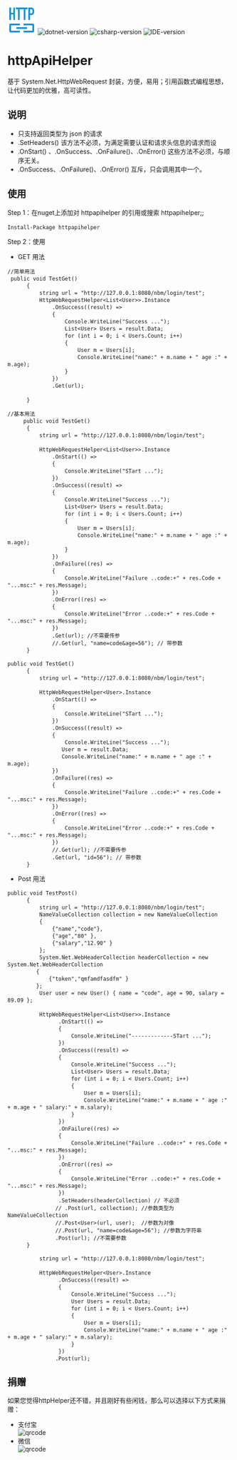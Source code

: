 ![logo](https://raw.githubusercontent.com/crazywolfcode/httpHelper/master/logo.png)
![dotnet-version](https://img.shields.io/badge/.net-%3E%3D4.0-blue.svg) 
![csharp-version](https://img.shields.io/badge/C%23-7.3-blue.svg) 
![IDE-version](https://img.shields.io/badge/IDE-vs2019-blue.svg)
# httpApiHelper
基于 System.Net.HttpWebRequest 封装，方便，易用；引用函数式编程思想，让代码更加的优雅，高可读性。

## 说明
  * 只支持返回类型为 json 的请求
  * .SetHeaders() 该方法不必须，为满足需要认证和请求头信息的请求而设
  * .OnStart() 、.OnSuccess、.OnFailure()、.OnError() 这些方法不必须，与顺序无关。
  * .OnSuccess、.OnFailure()、.OnError() 互斥，只会调用其中一个。
  
## 使用

Step 1：在nuget上添加对 httpapihelper 的引用或搜索 httpapihelper;; 

```Install-Package httpapihelper```

Step 2：使用
  * GET 用法
  ```
  //简单用法
   public void TestGet()
        {
            string url = "http://127.0.0.1:8080/nbm/login/test";
            HttpWebRequestHelper<List<User>>.Instance              
                .OnSuccess((result) =>
                {
                    Console.WriteLine("Success ...");
                    List<User> Users = result.Data;
                    for (int i = 0; i < Users.Count; i++)
                    {
                        User m = Users[i];
                        Console.WriteLine("name:" + m.name + " age :" + m.age);
                    }
                })
                .Get(url); 
              
        }
  ```
  
  ```
  //基本用法
       public void TestGet()
        {
            string url = "http://127.0.0.1:8080/nbm/login/test";

            HttpWebRequestHelper<List<User>>.Instance
                .OnStart(() =>
                {
                    Console.WriteLine("STart ...");
                })
                .OnSuccess((result) =>
                {
                    Console.WriteLine("Success ...");
                    List<User> Users = result.Data;
                    for (int i = 0; i < Users.Count; i++)
                    {
                        User m = Users[i];
                        Console.WriteLine("name:" + m.name + " age :" + m.age);
                    }
                })
                .OnFailure((res) =>
                {
                    Console.WriteLine("Failure ..code:+" + res.Code + "...msc:" + res.Message);
                })
                .OnError((res) =>
                {
                    Console.WriteLine("Error ..code:+" + res.Code + "...msc:" + res.Message);
                })
                .Get(url); //不需要传参
                //.Get(url, "name=code&age=56"); // 带参数
        }
  ```
  
  ```
  public void TestGet()
        {
            string url = "http://127.0.0.1:8080/nbm/login/test";

            HttpWebRequestHelper<User>.Instance
                .OnStart(() =>
                {
                    Console.WriteLine("STart ...");
                })
                .OnSuccess((result) =>
                {
                    Console.WriteLine("Success ...");
                   User m = result.Data;                   
                   Console.WriteLine("name:" + m.name + " age :" + m.age);                    
                })
                .OnFailure((res) =>
                {
                    Console.WriteLine("Failure ..code:+" + res.Code + "...msc:" + res.Message);
                })
                .OnError((res) =>
                {
                    Console.WriteLine("Error ..code:+" + res.Code + "...msc:" + res.Message);
                })
                //.Get(url); //不需要传参
                .Get(url, "id=56"); // 带参数
        }
  ```
  
  * Post 用法
  
  ```
  public void TestPost()
        {
            string url = "http://127.0.0.1:8080/nbm/login/test";
            NameValueCollection collection = new NameValueCollection
            {
                {"name","code"},
                {"age","80" },
                {"salary","12.90" }
            };
            System.Net.WebHeaderCollection headerCollection = new System.Net.WebHeaderCollection
           {
               {"token","qmfamdfasdfm" }
           };
            User user = new User() { name = "code", age = 90, salary = 89.09 };

            HttpWebRequestHelper<List<User>>.Instance
                  .OnStart(() =>
                  {
                      Console.WriteLine("-------------STart ...");
                  })
                  .OnSuccess((result) =>
                  {
                      Console.WriteLine("Success ...");
                      List<User> Users = result.Data;
                      for (int i = 0; i < Users.Count; i++)
                      {
                          User m = Users[i];
                          Console.WriteLine("name:" + m.name + " age :" + m.age + " salary:" + m.salary);
                      }
                  })
                  .OnFailure((res) =>
                  {
                      Console.WriteLine("Failure ..code:+" + res.Code + "...msc:" + res.Message);
                  })
                  .OnError((res) =>
                  {
                      Console.WriteLine("Error ..code:+" + res.Code + "...msc:" + res.Message);
                  })
                  .SetHeaders(headerCollection) // 不必须
                 // .Post(url, collection); //参数类型为 NameValueCollection
                 //.Post<User>(url, user);  //参数为对像 
                 //.Post(url, "name=code&age=56"); //参数为字符串
                 .Post(url); //不需要参数
        }
  ```
  ```
            string url = "http://127.0.0.1:8080/nbm/login/test";
          
            HttpWebRequestHelper<User>.Instance                
                  .OnSuccess((result) =>
                  {
                      Console.WriteLine("Success ...");
                      User Users = result.Data;
                      for (int i = 0; i < Users.Count; i++)
                      {
                          User m = Users[i];
                          Console.WriteLine("name:" + m.name + " age :" + m.age + " salary:" + m.salary);
                      }
                  })                 
                 .Post(url);

  ```

## 捐赠
如果您觉得httpHelper还不错，并且刚好有些闲钱，那么可以选择以下方式来捐赠：

* 支付宝  
![qrcode](https://raw.githubusercontent.com/crazywolfcode/httpHelper/master/zfb.jpg)
* 微信  
![qrcode](https://raw.githubusercontent.com/crazywolfcode/httpHelper/master/wxRevard.png)

